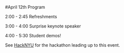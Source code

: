 
#April 12th Program

2:00 - 2:45 Refreshments

3:00 - 4:00 Surprise keynote speaker

4:00 - 5:30 Student demos!

See [HackNYU](http://hacknyu.org/#schedule) for the hackathon leading up to this event.
